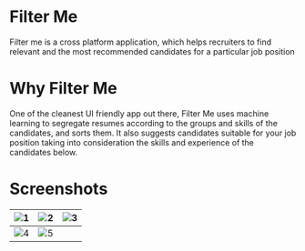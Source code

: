 # Filter Me

Filter me is a cross platform application, which helps recruiters to find relevant and the most recommended candidates for a particular job position

# Why Filter Me

One of the cleanest UI friendly app out there, Filter Me uses machine learning to segregate resumes according to the groups and skills of the candidates, and sorts them.
It also suggests candidates suitable for your job position taking into consideration the skills and experience of the candidates below.

# Screenshots

|![1](https://github.com/Techno-Disaster/Who-is-Joe/blob/master/assets/HiShoot_20200202_114301.png)| ![2](https://github.com/Techno-Disaster/Who-is-Joe/blob/master/assets/HiShoot_20200202_114311.png)| ![3](https://github.com/Techno-Disaster/Who-is-Joe/blob/master/assets/HiShoot_20200202_114319.png)|
|---|---|---|
|![4](https://github.com/Techno-Disaster/Who-is-Joe/blob/master/assets/HiShoot_20200202_114328.png)| ![5](https://github.com/Techno-Disaster/Who-is-Joe/blob/master/assets/HiShoot_20200202_114336.png)|
